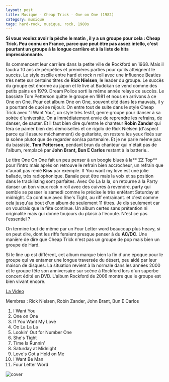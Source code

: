 ```yaml
---
layout: post
title: Musique - Cheap Trick - One on One (1982)
category: musique
tags: hard-rock, musique, rock, 1980s
---
```


**Si vous voulez avoir la pèche le matin , il y a un groupe pour cela : Cheap Trick. Peu connu en France, parce que peut être pas assez intello, c'est pourtant un groupe à la longue carrière et à la liste de hits impressionnante.**


Ils commencent leur carrière dans la petite ville de Rockford en 1968. Mais il faudra 10 ans de péripéties et premières parties pour qu'ils atteignent le succès. Le style oscille entre hard et rock n roll avec une influence Beatles très nette sur certains titres de **Rick Nielsen**, le leader du groupe. Le succès du groupe est énorme au japon et le live at Budokan se vend comme des petits pains en 1979. Dream Police sorti la même année relaye ce succès. Le bassiste Tom Petterson quitte le groupe en 1981 et nous en arrivons à ce One on One.
Pour cet album One on One, souvent cité dans les mauvais, il y a pourtant de quoi se réjouir. On entre tout de suite dans le style Cheap Trick avec "I Want You", un style très festif, genre groupe pour danser à sa soirée d'université. On a immédiatement envie de reprendre les refrains, de danser, de sauter. Et il faut bien dire qu'entre le chanteur **Robin Zander** qui fera se pamer bien des demoiselles et ce rigolo de Rick Nielsen (d'aspect parce qu'il assure méchamment) de guitariste, on restera les yeux fixés sur la scène plutot que de regarder son/sa partenaire. Et je ne parle même pas du bassiste, **Tom Petterson**, pendant brun du chanteur qui n'était pas de l'album, remplacé par **John Brant, Bun E Carlos** restant à la batterie..

Le titre One On One fait un peu penser à un boogie blues à la** ZZ Top** pour l'intro mais après on retrouve le refrain bien accrocheur, un refrain que n'aurait pas renié **Kiss** par exemple. If You want my love est une jolie ballade, très radiophonique. Banale peut être mais la voix et sa position dans le tracklisting sont parfaites. Avec Oo La la la, on retourne à la Party danser un bon vieux rock n roll avec des cuivres à revendre, party qui semble se passer le samedi comme le précise le très entêtant Saturday at midnight. Ca continue avec She's Tight, au riff entrainant. et c'est comme cela jusqu'au bout d'un album de seulement 11 titres. Je dis seulement car on voudrais que la fête continue. Un album certes sans prétention ni originalité mais qui donne toujours du plaisir à l'écoute. N'est ce pas l'essentiel ?

On termine tout de même par un Four Letter word beaucoup plus heavy, si on peut dire, dont les riffs feraient presque penser à du **AC/DC**. Une manière de dire que Cheap Trick n'est pas un groupe de pop mais bien un groupe de Hard.

Si le line up est différent, cet album marque bien la fin d'une époque pour le groupe qui va entamer une longue traversée du désert, peu aidé par leur maison de disques. La situation revient à la normale dans les années 2000 et le groupe fête son anniversaire sur scène à Rockford lors d'un superbe concert édité en DVD. L'album Rockford de 2006 montre que le groupe est bien vivant encore.


[La Video](https://www.youtube.com/watch?v=BJs_L7yq5qE)

Membres : Rick Nielsen, Robin Zander, John Brant, Bun E Carlos

1. I Want You
2. One on One
3. If You Want My Love
4. Oo La La La
5. Lookin' Out for Number One
6. She's Tight
7. Time Is Runnin'
8. Saturday at Midnight
9. Love's Got a Hold on Me
10. I Want Be Man
11. Four Letter Word

![cover](http://cheziceman.files.wordpress.com/2010/09/cheaptrickone1.jpg)
